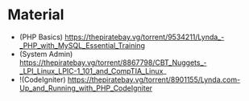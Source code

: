 # Material
- (PHP Basics) 	https://thepiratebay.vg/torrent/9534211/Lynda_-_PHP_with_MySQL_Essential_Training
- (System Admin) https://thepiratebay.vg/torrent/8867798/CBT_Nuggets_-_LPI_Linux_LPIC-1_101_and_CompTIA_Linux_
- !(CodeIgniter) https://thepiratebay.vg/torrent/8901155/Lynda.com-Up_and_Running_with_PHP_CodeIgniter 
